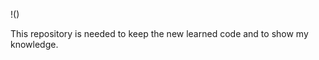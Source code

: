 !([](https://www.google.com/imgres?q=%D0%BA%D0%BE%D1%84%D0%B5&imgurl=https%3A%2F%2Fgardman.ua%2Fimage%2Fcache%2Fcatalog%2Fblog%2Fpolza-kofe-1080x720.jpg&imgrefurl=https%3A%2F%2Fgardman.ua%2Fua%2Fkak-pravilno-pit-kofe-chtoby-on-prines-polzu&docid=I2QIhJy66a1f9M&tbnid=ZmyGPLCF7y2--M&vet=12ahUKEwihzcbRpPuGAxUtcvEDHQ21CI0QM3oECB0QAA..i&w=1080&h=720&hcb=2&ved=2ahUKEwihzcbRpPuGAxUtcvEDHQ21CI0QM3oECB0QAA))

This repository is needed to keep the new learned code and to show my knowledge.


